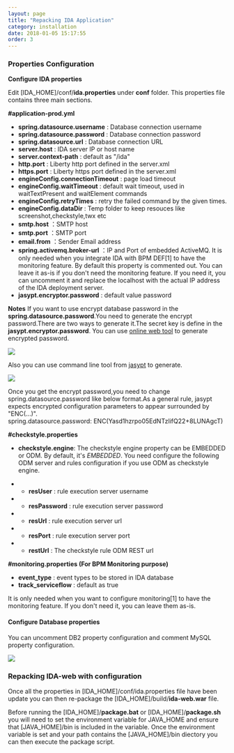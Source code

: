 ```yaml
---
layout: page
title: "Repacking IDA Application"
category: installation
date: 2018-01-05 15:17:55
order: 3
---
```


   
### Properties Configuration


**Configure IDA properties** 
 
Edit [IDA_HOME]/conf/**ida.properties** under **conf** folder. This properties file contains three main sections.

**#application-prod.yml**   
*  **spring.datasource.username** : Database connection username  
*  **spring.datasource.password** : Database connection password  
*  **spring.datasource.url** : Database connection URL
*  **server.host** :  IDA server IP or host name
*  **server.context-path** : default as  "/ida"  
*  **http.port** : Liberty http port defined in the server.xml
*  **https.port** : Liberty https port defined in the server.xml
*  **engineConfig.connectionTimeout** :  page load timeout
*  **engineConfig.waitTimeout** :  default wait timeout, used in waitTextPresent and waitElement commands    
*  **engineConfig.retryTimes** :  retry the failed command by the given times.
*  **engineConfig.dataDir** :  Temp folder to keep resouces like screenshot,checkstyle,twx etc
*  **smtp.host** ：SMTP host    
*  **smtp.port** ：SMTP port    
*  **email.from** ：Sender Email address 
*  **spring.activemq.broker-url** ：IP and Port of embedded ActiveMQ. It is only needed when you integrate IDA with BPM DEF[1] to have the monitoring feature. By default this property is commented out. You can leave it as-is if you don't need the monitoring feature. If you need it, you can uncomment it and replace the localhost with the actual IP address of the IDA deployment server.
*  **jasypt.encryptor.password** : default value password

**Notes** 
If you want to use encrypt database password in the **spring.datasource.password**.You need to generate the encrypt password.There are two ways to generate it.The secret key is define in the **jasypt.encryptor.password**.
You can use [online web tool](https://www.devglan.com/online-tools/jasypt-online-encryption-decryption) to generate encrypted password.    

![][onlineencrypt]

[onlineencrypt]: ../images/install/online.png

Also you can use command line tool from [jasypt](http://www.jasypt.org/download.html) to generate.


![][offlineencrypt]

[offlineencrypt]: ../images/install/offline.png

Once you get the encrypt password,you need to change spring.datasource.password like below format.As a general rule, jasypt expects encrypted configuration parameters to appear surrounded by "ENC(...)".    
spring.datasource.password: ENC(Yasd1hzrpo05EdNTzlifQ22+8LUNAgcT)     

 
**#checkstyle.properties**
*  **checkstyle.engine**: The checkstyle engine property can be EMBEDDED or ODM. By default, it's *EMBEDDED*. You need configure the following ODM server and rules configuration if you use ODM as checkstyle engine.
- *  **resUser** : rule execution server username  
- *  **resPassword** : rule execution server password  
- *  **resUrl** : rule execution server url  
- *  **resPort** : rule execution server port 
- *  **restUrl** : The checkstyle rule ODM REST url

**#monitoring.properties (For BPM Monitoring purpose)**
	
*  **event_type** : event types to be stored in IDA database  
*  **track_serviceflow** : default as true  

It is only needed when you want to configure monitoring[1] to have the monitoring feature. If you don't need it, you can leave them as-is.

#### Configure Database properties
You can uncomment DB2 property configuration and comment MySQL property configuration.

![][db2config]

[db2config]: ../images/install/db2configuration.png

### Repacking IDA-web with configuration

Once all the properties in [IDA_HOME]/conf/ida.properties file have been update you can then re-package the [IDA_HOME]/build/**ida-web.war** file.  

Before running the [IDA_HOME]/**package.bat** or [IDA_HOME]/**package.sh** you will need to set the environment variable for JAVA_HOME and ensure that [JAVA_HOME]/bin is included in the variable.  Once the environment variable is set and your path contains the [JAVA_HOME]/bin diectory you can then execute the package script.
